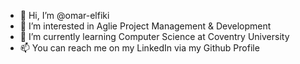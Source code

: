 - 👋 Hi, I’m @omar-elfiki
- 👀 I’m interested in Aglie Project Management & Development
- 🌱 I’m currently learning Computer Science at Coventry University
- 📫 You can reach me on my LinkedIn via my Github Profile

<!---
omar-elfiki/omar-elfiki is a ✨ special ✨ repository because its `README.md` (this file) appears on your GitHub profile.
You can click the Preview link to take a look at your changes.
--->
